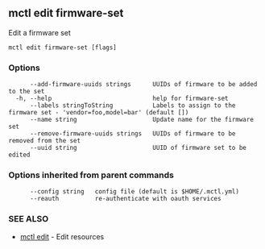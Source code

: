 [Auto generated by spf13/cobra]: <>

## mctl edit firmware-set

Edit a firmware set

```
mctl edit firmware-set [flags]
```

### Options

```
      --add-firmware-uuids strings      UUIDs of firmware to be added to the set
  -h, --help                            help for firmware-set
      --labels stringToString           Labels to assign to the firmware set - 'vendor=foo,model=bar' (default [])
      --name string                     Update name for the firmware set
      --remove-firmware-uuids strings   UUIDs of firmware to be removed from the set
      --uuid string                     UUID of firmware set to be edited
```

### Options inherited from parent commands

```
      --config string   config file (default is $HOME/.mctl.yml)
      --reauth          re-authenticate with oauth services
```

### SEE ALSO

* [mctl edit](mctl_edit.md)	 - Edit resources

